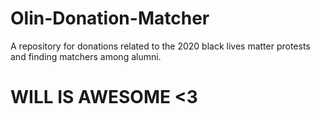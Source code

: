 # Olin-Donation-Matcher
A repository for donations related to the 2020 black lives matter protests and finding matchers among alumni.

# WILL IS AWESOME <3
<!-- WILL WILL WILL -->
